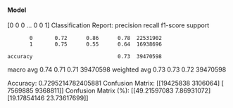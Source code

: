 #### Model
[0 0 0 ... 0 0 1]
Classification Report:
              precision    recall  f1-score   support

           0       0.72      0.86      0.78  22531902
           1       0.75      0.55      0.64  16938696

    accuracy                           0.73  39470598
   macro avg       0.74      0.71      0.71  39470598
weighted avg       0.73      0.73      0.72  39470598

Accuracy: 0.7295214782405881
Confusion Matrix:
[[19425838  3106064]
 [ 7569885  9368811]]
Confusion Matrix (%):
[[49.21597083  7.86931072]
 [19.17854146 23.73617699]]
